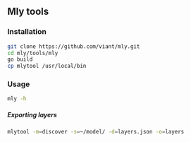 ## Mly tools

### Installation

```bash
git clone https://github.com/viant/mly.git
cd mly/tools/mly
go build
cp mlytool /usr/local/bin
```

### Usage

```bash
mly -h
```

##### Exporting layers

```bash
mlytool -m=discover -s=~/model/ -d=layers.json -o=layers
```
